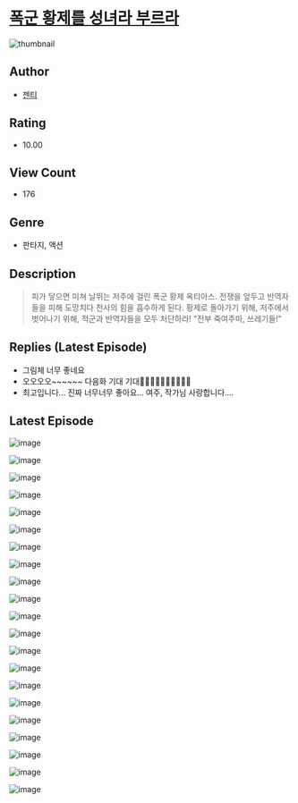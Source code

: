 # [폭군 황제를 성녀라 부르라](https://comic.naver.com/challenge/list?titleId=810992)
![thumbnail](https://image-comic.pstatic.net/user_contents_data/challenge_comic/2023/05/26/367144/upload_7306026313925865781_480x623.jpeg)

## Author
- [젠티](https://comic.naver.com/artistTitle?id=367144)

## Rating
- 10.00

## View Count
- 176

## Genre
- 판타지, 액션

## Description
> 피가 닿으면 미쳐 날뛰는 저주에 걸린 폭군 황제 옥티아스. 전쟁을 앞두고 반역자들을 피해 도망치다 천사의 힘을 흡수하게 된다. 황제로 돌아가기 위해, 저주에서 벗어나기 위해, 적군과 반역자들을 모두 처단하라! "전부 죽여주마, 쓰레기들!"

## Replies (Latest Episode)
- 그림체 너무 좋네요
- 오오오오~~~~~~ 다음화 기대 기대👍🏻👍🏻👍🏻👍🏻👍🏻
- 최고입니다… 진짜 너무너무 좋아요… 여주, 작가님 사랑합니다….

## Latest Episode
![image](https://image-comic.pstatic.net/user_contents_data/challenge_comic/2023/05/25/367144/upload_7018407240335188281.jpeg)

![image](https://image-comic.pstatic.net/user_contents_data/challenge_comic/2023/05/25/367144/upload_7365748681043240037.jpeg)

![image](https://image-comic.pstatic.net/user_contents_data/challenge_comic/2023/05/25/367144/upload_7147832974672684600.jpeg)

![image](https://image-comic.pstatic.net/user_contents_data/challenge_comic/2023/05/25/367144/upload_3546078249167697208.jpeg)

![image](https://image-comic.pstatic.net/user_contents_data/challenge_comic/2023/05/25/367144/upload_3847535539812579425.jpeg)

![image](https://image-comic.pstatic.net/user_contents_data/challenge_comic/2023/05/25/367144/upload_3846745218618515809.jpeg)

![image](https://image-comic.pstatic.net/user_contents_data/challenge_comic/2023/05/25/367144/upload_3617569611944833848.jpeg)

![image](https://image-comic.pstatic.net/user_contents_data/challenge_comic/2023/05/25/367144/upload_3919648130789106483.jpeg)

![image](https://image-comic.pstatic.net/user_contents_data/challenge_comic/2023/05/25/367144/upload_7293632615303756134.jpeg)

![image](https://image-comic.pstatic.net/user_contents_data/challenge_comic/2023/05/25/367144/upload_3906139513870694453.jpeg)

![image](https://image-comic.pstatic.net/user_contents_data/challenge_comic/2023/05/25/367144/upload_4122821588875108964.jpeg)

![image](https://image-comic.pstatic.net/user_contents_data/challenge_comic/2023/05/25/367144/upload_4050816548107477302.jpeg)

![image](https://image-comic.pstatic.net/user_contents_data/challenge_comic/2023/05/25/367144/upload_7147828756897608038.jpeg)

![image](https://image-comic.pstatic.net/user_contents_data/challenge_comic/2023/05/25/367144/upload_7161676912542507312.jpeg)

![image](https://image-comic.pstatic.net/user_contents_data/challenge_comic/2023/05/25/367144/upload_4134977794501392176.jpeg)

![image](https://image-comic.pstatic.net/user_contents_data/challenge_comic/2023/05/25/367144/upload_7293923078841645366.jpeg)

![image](https://image-comic.pstatic.net/user_contents_data/challenge_comic/2023/05/25/367144/upload_7377240561828444466.jpeg)

![image](https://image-comic.pstatic.net/user_contents_data/challenge_comic/2023/05/25/367144/upload_7377520923650308196.jpeg)

![image](https://image-comic.pstatic.net/user_contents_data/challenge_comic/2023/05/25/367144/upload_3546691785346671415.jpeg)

![image](https://image-comic.pstatic.net/user_contents_data/challenge_comic/2023/05/25/367144/upload_3690757277077628004.jpeg)

![image](https://image-comic.pstatic.net/user_contents_data/challenge_comic/2023/05/25/367144/upload_4123103970828302133.jpeg)

